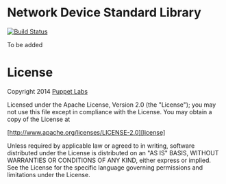 # Network Device Standard Library

[![Build Status](https://travis-ci.org/puppetlabs/netdev_stdlib.svg?branch=master)][travis]

To be added

# License

Copyright 2014 [Puppet Labs][puppetlabs]

Licensed under the Apache License, Version 2.0 (the "License"); you may not use
this file except in compliance with the License.  You may obtain a copy of the
License at

[http://www.apache.org/licenses/LICENSE-2.0][license]

Unless required by applicable law or agreed to in writing, software distributed
under the License is distributed on an "AS IS" BASIS, WITHOUT WARRANTIES OR
CONDITIONS OF ANY KIND, either express or implied.  See the License for the
specific language governing permissions and limitations under the License.

[license]: http://www.apache.org/licenses/LICENSE-2.0
[travis]: https://travis-ci.org/puppetlabs/netdev_stdlib/builds
[puppetlabs]: http://puppetlabs.com
